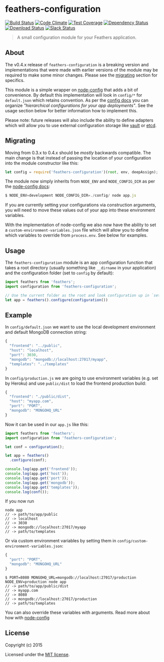 # feathers-configuration

[![Build Status](https://travis-ci.org/feathersjs/feathers-configuration.png?branch=master)](https://travis-ci.org/feathersjs/feathers-configuration)
[![Code Climate](https://codeclimate.com/github/feathersjs/feathers-configuration.png)](https://codeclimate.com/github/feathersjs/feathers-configuration)
[![Test Coverage](https://codeclimate.com/github/feathersjs/feathers-configuration/badges/coverage.svg)](https://codeclimate.com/github/feathersjs/feathers-configuration/coverage)
[![Dependency Status](https://img.shields.io/david/feathersjs/feathers-configuration.svg?style=flat-square)](https://david-dm.org/feathersjs/feathers-configuration)
[![Download Status](https://img.shields.io/npm/dm/feathers-configuration.svg?style=flat-square)](https://www.npmjs.com/package/feathers-configuration)
[![Slack Status](http://slack.feathersjs.com/badge.svg)](http://slack.feathersjs.com)

> A small configuration module for your Feathers application.

## About

The v0.4.x release of `feathers-configuration` is a breaking version and implementations that were made with earlier versions of the module may be required to make some minor changes. Please see the [migrating](#migrating) section for specifics.

This module is a simple wrapper on [node-config](https://github.com/lorenwest/node-config) that adds a bit of convenience. By default this implementation will look in `config/*` for `default.json` which retains convention. As per the [config docs](https://github.com/lorenwest/node-config/wiki/Configuration-Files) you can organize *"hierarchical configurations for your app deployments"*. See the usage section below for better information how to implement this.

Please note: future releases will also include the ability to define adapters which will allow you to use external configuration storage like [vault](https://www.vaultproject.io/) or [etcd](https://github.com/coreos/etcd).

## Migrating

Moving from 0.3.x to 0.4.x should be *mostly* backwards compatible. The main change is that instead of passing the location of your configuration into the module constructor like this: 

```js
let config = require('feathers-configuration')(root, env, deepAssign);
```

The module now simply inherits from `NODE_ENV` and `NODE_CONFIG_DIR` as per the [node-config docs](https://github.com/lorenwest/node-config/wiki/Configuration-Files):

```js
$ NODE_ENV=development NODE_CONFIG_DIR=./config/ node app.js 
```

If you are currently setting your configurations via construction arguments, you will need to move these values out of your app into these environment variables.

With the implementation of node-config we also now have the ability to set a `custom-environment-variables.json` file which will allow you to define which variables to override from `process.env`. See below for examples.

## Usage

The `feathers-configuration` module is an app configuration function that takes a root directory (usually something like `__dirname` in your application) and the configuration folder (set to `config` by default):

```js
import feathers from 'feathers';
import configuration from 'feathers-configuration';

// Use the current folder as the root and look configuration up in `settings`
let app = feathers().configure(configuration())
```

## Example

In `config/default.json` we want to use the local development environment and default MongoDB connection string:

```js
{
  "frontend": "../public",
  "host": "localhost",
  "port": 3030,
  "mongodb": "mongodb://localhost:27017/myapp",
  "templates": "../templates"
}
```

In `config/production.js` we are going to use environment variables (e.g. set by Heroku) and use `public/dist` to load the frontend production build:

```js
{
  "frontend": "./public/dist",
  "host": "myapp.com",
  "port": "PORT",
  "mongodb": "MONGOHQ_URL"
}
```

Now it can be used in our `app.js` like this:

```js
import feathers from 'feathers';
import configuration from 'feathers-configuration';

let conf = configuration();

let app = feathers()
  .configure(conf);

console.log(app.get('frontend'));
console.log(app.get('host'));
console.log(app.get('port'));
console.log(app.get('mongodb'));
console.log(app.get('templates'));
console.log(conf());

```

If you now run

```
node app
// -> path/to/app/public
// -> localhost
// -> 3030
// -> mongodb://localhost:27017/myapp
// -> path/to/templates
```

Or via custom environment variables by setting them in `config/custom-environment-variables.json`:

```js
{
  "port": "PORT",
  "mongodb": "MONGOHQ_URL"
}
```

```
$ PORT=8080 MONGOHQ_URL=mongodb://localhost:27017/production NODE_ENV=production node app
// -> path/to/app/public/dist
// -> myapp.com
// -> 8080
// -> mongodb://localhost:27017/production
// -> path/to/templates
```

You can also override these variables with arguments. Read more about how with [node-config](https://github.com/lorenwest/node-config)

## License

Copyright (c) 2015

Licensed under the [MIT license](LICENSE).
